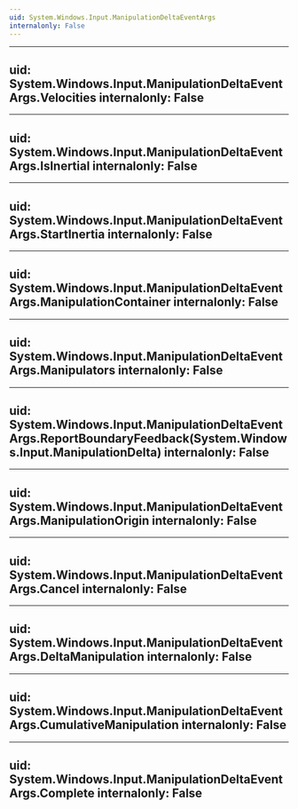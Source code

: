 ```yaml
---
uid: System.Windows.Input.ManipulationDeltaEventArgs
internalonly: False
---
```


---
uid: System.Windows.Input.ManipulationDeltaEventArgs.Velocities
internalonly: False
---

---
uid: System.Windows.Input.ManipulationDeltaEventArgs.IsInertial
internalonly: False
---

---
uid: System.Windows.Input.ManipulationDeltaEventArgs.StartInertia
internalonly: False
---

---
uid: System.Windows.Input.ManipulationDeltaEventArgs.ManipulationContainer
internalonly: False
---

---
uid: System.Windows.Input.ManipulationDeltaEventArgs.Manipulators
internalonly: False
---

---
uid: System.Windows.Input.ManipulationDeltaEventArgs.ReportBoundaryFeedback(System.Windows.Input.ManipulationDelta)
internalonly: False
---

---
uid: System.Windows.Input.ManipulationDeltaEventArgs.ManipulationOrigin
internalonly: False
---

---
uid: System.Windows.Input.ManipulationDeltaEventArgs.Cancel
internalonly: False
---

---
uid: System.Windows.Input.ManipulationDeltaEventArgs.DeltaManipulation
internalonly: False
---

---
uid: System.Windows.Input.ManipulationDeltaEventArgs.CumulativeManipulation
internalonly: False
---

---
uid: System.Windows.Input.ManipulationDeltaEventArgs.Complete
internalonly: False
---
